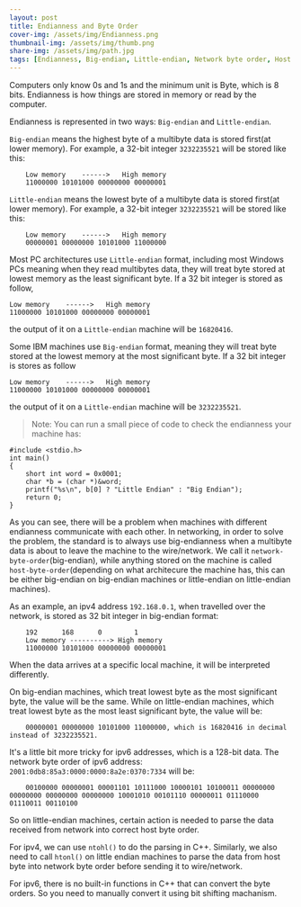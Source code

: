 ```yaml
---
layout: post
title: Endianness and Byte Order
cover-img: /assets/img/Endianness.png
thumbnail-img: /assets/img/thumb.png
share-img: /assets/img/path.jpg
tags: [Endianness, Big-endian, Little-endian, Network byte order, Host byte order]
---
```


Computers only know 0s and 1s and the minimum unit is Byte, which is 8 bits. Endianness is how things are stored in memory or read by the computer.

Endianness is represented in two ways: `Big-endian` and `Little-endian`.

`Big-endian` means the highest byte of a multibyte data is stored first(at lower memory). For example, a 32-bit integer `3232235521` will be stored like this:

        Low memory    ------>   High memory
        11000000 10101000 00000000 00000001   

`Little-endian` means the lowest byte of a multibyte data is stored first(at lower memory). For example, a 32-bit integer `3232235521` will be stored like this:

        Low memory    ------>   High memory
        00000001 00000000 10101000 11000000  

Most PC architectures use `Little-endian` format, including most Windows PCs meaning when they read multibytes data, they will treat byte stored at lowest memory as the least significant byte. If a 32 bit integer is stored as follow,

    Low memory    ------>   High memory
    11000000 10101000 00000000 00000001

the output of it on a `Little-endian` machine will be `16820416`. 

Some IBM machines use `Big-endian` format, meaning they will treat byte stored at the lowest memory at the most significant byte. If a 32 bit integer is stores as follow

    Low memory    ------>   High memory
    11000000 10101000 00000000 00000001

the output of it on a `Little-endian` machine will be `3232235521`.

> Note: You can run a small piece of code to check the endianness your machine has:

    #include <stdio.h>
    int main() 
    {
        short int word = 0x0001;
        char *b = (char *)&word;
        printf("%s\n", b[0] ? "Little Endian" : "Big Endian");
        return 0;
    }

As you can see, there will be a problem when machines with different endianness communicate with each other. In networking, in order to solve the problem, the standard is to always use big-endianness when a multibyte data is about to leave the machine to the wire/network. We call it `network-byte-order`(big-endian), while anything stored on the machine is called `host-byte-order`(depending on what architecure the machine has, this can be either big-endian on big-endian machines or little-endian on little-endian machines).
    
As an example, an ipv4 address `192.168.0.1`, when travelled over the network, is stored as 32 bit integer in big-endian format:

        192      168      0        1
        Low memory ----------> High memory
        11000000 10101000 00000000 00000001
    
When the data arrives at a specific local machine, it will be interpreted differently.

On big-endian machines, which treat lowest byte as the most significant byte, the value will be the same. While on little-endian machines, which treat lowest byte as the most least significant byte, the value will be:

        00000001 00000000 10101000 11000000, which is 16820416 in decimal instead of 3232235521.

It's a little bit more tricky for ipv6 addresses, which is a 128-bit data. The network byte order of ipv6 address: `2001:0db8:85a3:0000:0000:8a2e:0370:7334` will be:

        00100000 00000001 00001101 10111000 10000101 10100011 00000000 00000000 00000000 00000000 10001010 00101110 00000011 01110000 01110011 00110100

So on little-endian machines, certain action is needed to parse the data received from network into correct host byte order. 

For ipv4, we can use `ntohl()` to do the parsing in C++. Similarly, we also need to call `htonl()` on little endian machines to parse the data from host byte into network byte order before sending it to wire/network.

For ipv6, there is no built-in functions in C++ that can convert the byte orders. So you need to manually convert it using bit shifting machanism.
